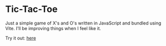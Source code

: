 # Tic-Tac-Toe

Just a simple game of X's and O's written in JavaScript and bundled using Vite. I'll be improving things when I feel like it.

Try it out: [here](https://chrisharryk.github.io/tic-tac-toe)
